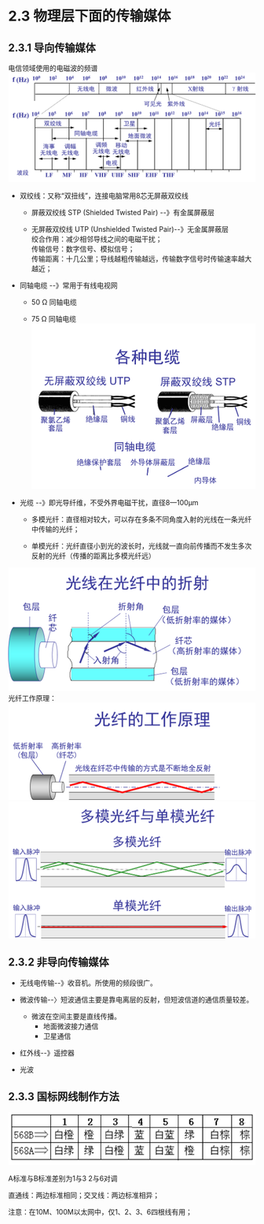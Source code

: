 # 2.3 物理层下面的传输媒体

## 2.3.1 导向传输媒体

电信领域使用的电磁波的频谱  
![](/assets/图片34.png)

* 双绞线：又称“双扭线”，连接电脑常用8芯无屏蔽双绞线

  * 屏蔽双绞线 STP \(Shielded Twisted Pair\) --》有金属屏蔽层

  * 无屏蔽双绞线 UTP \(Unshielded Twisted Pair\)--》无金属屏蔽层  
     绞合作用：减少相邻导线之间的电磁干扰；  
     传输信号：数字信号、模拟信号；  
     传输距离：十几公里；导线越粗传输越远，传输数字信号时传输速率越大越近；

* 同轴电缆 --》常用于有线电视网

  * 50 Ω 同轴电缆

  * 75 Ω 同轴电缆  
    ![](/assets/图片36.png)

* 光缆 --》即光导纤维，不受外界电磁干扰，直径8—100μm

  * 多模光纤：直径相对较大，可以存在多条不同角度入射的光线在一条光纤中传输的光纤；

  * 单模光纤：光纤直径小到光的波长时，光线就一直向前传播而不发生多次反射的光纤（传播的距离比多模光纤远）

![](/assets/图片37.png)  
光纤工作原理：  
![](/assets/图片38.png)  
![](/assets/图片39.png)

## 2.3.2 非导向传输媒体

* 无线电传输--》收音机。所使用的频段很广。

* 微波传输--〉短波通信主要是靠电离层的反射，但短波信道的通信质量较差。

  * 微波在空间主要是直线传播。
    * 地面微波接力通信
    * 卫星通信

* 红外线--》遥控器
* 光波        

## 2.3.3 国标网线制作方法

![](/assets/国标网线制作方法.png)

A标准与B标准差别为1与3 2与6对调

直通线：两边标准相同；交叉线：两边标准相异；

注意：在10M、100M以太网中，仅1、2、3、6四根线有用；


